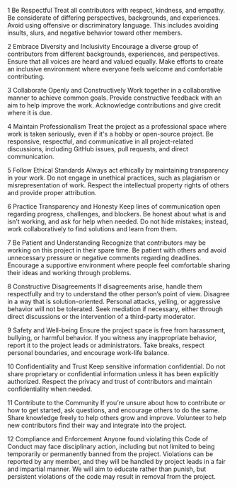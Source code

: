 1 Be Respectful Treat all contributors with respect, kindness, and empathy. Be considerate of differing perspectives, backgrounds, and experiences. Avoid using offensive or discriminatory language. This includes avoiding insults, slurs, and negative behavior toward other members.

2 Embrace Diversity and Inclusivity Encourage a diverse group of contributors from different backgrounds, experiences, and perspectives. Ensure that all voices are heard and valued equally. Make efforts to create an inclusive environment where everyone feels welcome and comfortable contributing.

3 Collaborate Openly and Constructively Work together in a collaborative manner to achieve common goals. Provide constructive feedback with an aim to help improve the work. Acknowledge contributions and give credit where it is due.

4 Maintain Professionalism Treat the project as a professional space where work is taken seriously, even if it's a hobby or open-source project. Be responsive, respectful, and communicative in all project-related discussions, including GitHub issues, pull requests, and direct communication.

5 Follow Ethical Standards Always act ethically by maintaining transparency in your work. Do not engage in unethical practices, such as plagiarism or misrepresentation of work. Respect the intellectual property rights of others and provide proper attribution.

6 Practice Transparency and Honesty Keep lines of communication open regarding progress, challenges, and blockers. Be honest about what is and isn’t working, and ask for help when needed. Do not hide mistakes; instead, work collaboratively to find solutions and learn from them.

7 Be Patient and Understanding Recognize that contributors may be working on this project in their spare time. Be patient with others and avoid unnecessary pressure or negative comments regarding deadlines. Encourage a supportive environment where people feel comfortable sharing their ideas and working through problems.

8 Constructive Disagreements If disagreements arise, handle them respectfully and try to understand the other person’s point of view. Disagree in a way that is solution-oriented. Personal attacks, yelling, or aggressive behavior will not be tolerated. Seek mediation if necessary, either through direct discussions or the intervention of a third-party moderator.

9 Safety and Well-being Ensure the project space is free from harassment, bullying, or harmful behavior. If you witness any inappropriate behavior, report it to the project leads or administrators. Take breaks, respect personal boundaries, and encourage work-life balance.

10 Confidentiality and Trust Keep sensitive information confidential. Do not share proprietary or confidential information unless it has been explicitly authorized. Respect the privacy and trust of contributors and maintain confidentiality when needed.

11 Contribute to the Community If you’re unsure about how to contribute or how to get started, ask questions, and encourage others to do the same. Share knowledge freely to help others grow and improve. Volunteer to help new contributors find their way and integrate into the project.

12 Compliance and Enforcement Anyone found violating this Code of Conduct may face disciplinary action, including but not limited to being temporarily or permanently banned from the project. Violations can be reported by any member, and they will be handled by project leads in a fair and impartial manner. We will aim to educate rather than punish, but persistent violations of the code may result in removal from the project.
